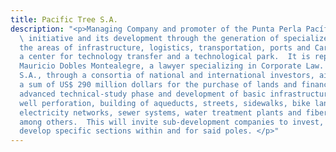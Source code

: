 ```yaml
---
title: Pacific Tree S.A.
description: "<p>Managing Company and promoter of the Punta Perla Pacífico Smart City
  \ initiative and its development through the generation of specialized poles in
  the areas of infrastructure, logistics, transportation, ports and Cargo airport,
  a center for technology transfer and a technological park.  It is represented by
  Mauricio Dobles Montealegre, a lawyer specializing in Corporate Law.  Pacific Tree
  S.A., through a consortia of national and international investors, aims to invest
  a sum of US$ 290 million dollars for the purchase of lands and financing of the
  advanced technical-study phase and development of basic infrastructure such as water
  well perforation, building of aqueducts, streets, sidewalks, bike lanes, underground
  electricity networks, sewer systems, water treatment plants and fiber optics networks
  among others.  This will invite sub-development companies to invest, design and
  develop specific sections within and for said poles. </p>"
---
```



